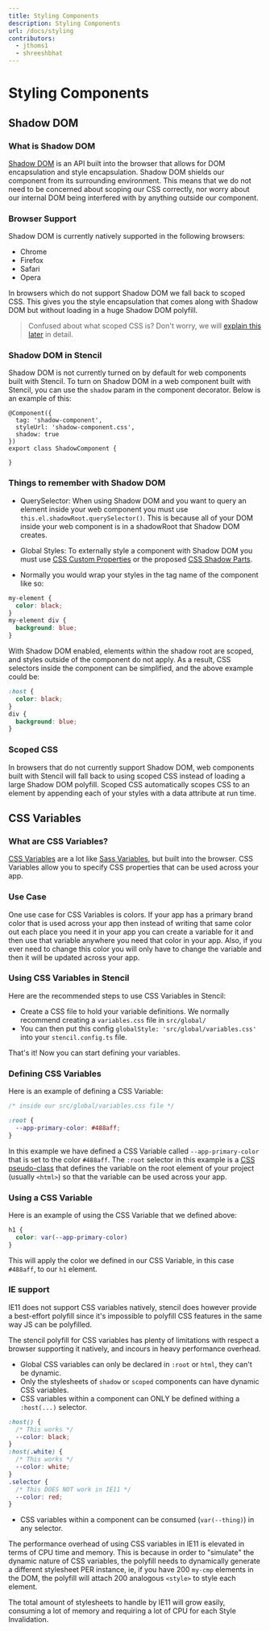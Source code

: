 ```yaml
---
title: Styling Components
description: Styling Components
url: /docs/styling
contributors:
  - jthoms1
  - shreeshbhat
---
```


# Styling Components

## Shadow DOM

### What is Shadow DOM

[Shadow DOM](https://developers.google.com/web/fundamentals/web-components/shadowdom) is an API built into the browser that allows for DOM encapsulation and style encapsulation. Shadow DOM shields our component from its surrounding environment. This means that we do not need to be concerned about scoping our CSS correctly, nor worry about our internal DOM being interfered with by anything outside our component.

### Browser Support

Shadow DOM is currently natively supported in the following browsers:

- Chrome
- Firefox
- Safari
- Opera

In browsers which do not support Shadow DOM we fall back to scoped CSS. This gives you the style encapsulation that comes along with Shadow DOM but without loading in a huge Shadow DOM polyfill.

> Confused about what scoped CSS is? Don't worry, we will [explain this later](#scoped-css) in detail.

### Shadow DOM in Stencil

Shadow DOM is not currently turned on by default for web components built with Stencil. To turn on Shadow DOM in a web component built with Stencil, you can use the `shadow` param in the component decorator. Below is an example of this:

```tsx
@Component({
  tag: 'shadow-component',
  styleUrl: 'shadow-component.css',
  shadow: true
})
export class ShadowComponent {

}
```

### Things to remember with Shadow DOM

- QuerySelector: When using Shadow DOM and you want to query an element inside your web component you must use `this.el.shadowRoot.querySelector()`. This is because all of your DOM inside your web component is in a shadowRoot that Shadow DOM creates.

- Global Styles: To externally style a component with Shadow DOM you must use [CSS Custom Properties](https://developer.mozilla.org/en-US/docs/Web/CSS/Using_CSS_variables) or the proposed [CSS Shadow Parts](https://meowni.ca/posts/part-theme-explainer/).

- Normally you would wrap your styles in the tag name of the component like so:

```css
my-element {
  color: black;
}
my-element div {
  background: blue;
}
```

With Shadow DOM enabled, elements within the shadow root are scoped, and styles outside of the component do not apply. As a result, CSS selectors inside the component can be simplified, and the above example could be:

```css
:host {
  color: black;
}
div {
  background: blue;
}
```

### Scoped CSS

In browsers that do not currently support Shadow DOM, web components built with Stencil will fall back to using scoped CSS instead of loading a large Shadow DOM polyfill. Scoped CSS automatically scopes CSS to an element by appending each of your styles with a data attribute at run time.

## CSS Variables

### What are CSS Variables?

[CSS Variables](https://developer.mozilla.org/en-US/docs/Web/CSS/Using_CSS_variables) are a lot like [Sass Variables](https://ionicframework.com/docs/theming/sass-variables/), but built into the browser. CSS Variables allow you to specify CSS properties that can be used across your app.

### Use Case

One use case for CSS Variables is colors. If your app has a primary brand color that is used across your app then instead of writing that same color out each place you need it in your app you can create a variable for it and then use that variable anywhere you need that color in your app. Also, if you ever need to change this color you will only have to change the variable and then it will be updated across your app.

### Using CSS Variables in Stencil

Here are the recommended steps to use CSS Variables in Stencil:

- Create a CSS file to hold your variable definitions. We normally recommend creating a `variables.css` file in `src/global/`
- You can then put this config `globalStyle: 'src/global/variables.css'` into your `stencil.config.ts` file.

That's it! Now you can start defining your variables.

### Defining CSS Variables

Here is an example of defining a CSS Variable:

```css
/* inside our src/global/variables.css file */

:root {
  --app-primary-color: #488aff;
}
```

In this example we have defined a CSS Variable called `--app-primary-color` that is set to the color `#488aff`. The `:root` selector in this example is a [CSS pseudo-class](https://developer.mozilla.org/en-US/docs/Web/CSS/:root) that defines the variable on the root element of your project (usually `<html>`) so that the variable can be used across your app.

### Using a CSS Variable

Here is an example of using the CSS Variable that we defined above:

```css
h1 {
  color: var(--app-primary-color)
}
```

This will apply the color we defined in our CSS Variable, in this case `#488aff`, to our `h1` element.

### IE support

IE11 does not support CSS variables natively, stencil does however provide a best-effort polyfill since it's impossible to polyfill CSS features in the same way JS can be polyfilled.

The stencil polyfill for CSS variables has plenty of limitations with respect a browser supporting it natively, and incours in heavy performance overhead.

- Global CSS variables can only be declared in `:root` or `html`, they can't be dynamic.
- Only the stylesheets of `shadow` or `scoped` components can have dynamic CSS variables.
- CSS variables within a component can ONLY be defined withing a `:host(...)` selector.
```css
:host() {
  /* This works */
  --color: black;
}
:host(.white) {
  /* This works */
  --color: white;
}
.selector {
  /* This DOES NOT work in IE11 */
  --color: red;
}
```

- CSS variables within a component can be consumed (`var(--thing)`) in any selector.

The performance overhead of using CSS variables in IE11 is elevated in terms of CPU time and memory. This is because in order to "simulate" the dynamic nature of CSS variables, the polyfill needs to dynamically generate a different stylesheet PER instance, ie, if you have 200 `my-cmp` elements in the DOM, the polyfill will attach 200 analogous `<style>` to style each element.

The total amount of stylesheets to handle by IE11 will grow easily, consuming a lot of memory and requiring a lot of CPU for each Style Invalidation.
